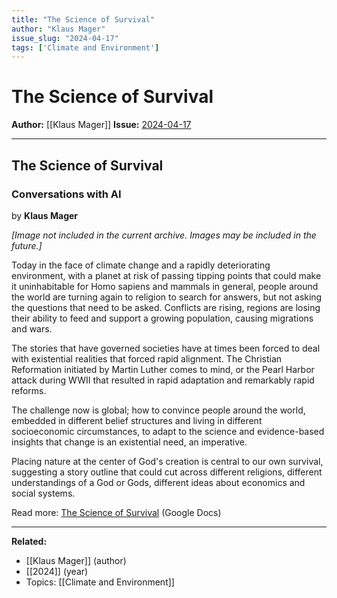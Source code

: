 ```yaml
---
title: "The Science of Survival"
author: "Klaus Mager"
issue_slug: "2024-04-17"
tags: ['Climate and Environment']
---
```


# The Science of Survival

**Author:** [[Klaus Mager]]
**Issue:** [2024-04-17](https://plex.collectivesensecommons.org/2024-04-17/)

---

## The Science of Survival
### Conversations with AI
by **Klaus Mager**

*[Image not included in the current archive. Images may be included in the future.]*

Today in the face of climate change and a rapidly deteriorating environment, with a planet at risk of passing tipping points that could make it uninhabitable for Homo sapiens and mammals in general, people around the world are turning again to religion to search for answers, but not asking the questions that need to be asked. Conflicts are rising, regions are losing their ability to feed and support a growing population, causing migrations and wars.

The stories that have governed societies have at times been forced to deal with existential realities that forced rapid alignment. The Christian Reformation initiated by Martin Luther comes to mind, or the Pearl Harbor attack during WWII that resulted in rapid adaptation and remarkably rapid reforms.

The challenge now is global; how to convince people around the world, embedded in different belief structures and living in different socioeconomic circumstances, to adapt to the science and evidence-based insights that change is an existential need, an imperative.

Placing nature at the center of God's creation is central to our own survival, suggesting a story outline that could cut across different religions, different understandings of a God or Gods, different ideas about economics and social systems.

Read more: [The Science of Survival](https://docs.google.com/document/d/1dCcEXfSPPRRy8BHt_qfTBB1_pYxVHVLCVQCY2FutwHE/edit?usp=sharing) (Google Docs)

---

**Related:**
- [[Klaus Mager]] (author)
- [[2024]] (year)
- Topics: [[Climate and Environment]]

